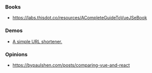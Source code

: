 ### Books

- https://labs.thisdot.co/resources/ACompleteGuideToVueJSeBook

### Demos

- [A simple URL shortener.](https://github.com/herbievine/swooosh)

### Opinions

- https://bypaulshen.com/posts/comparing-vue-and-react
